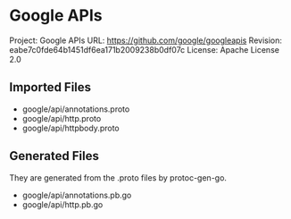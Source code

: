 Google APIs
============

Project: Google APIs
URL: https://github.com/google/googleapis
Revision: eabe7c0fde64b1451df6ea171b2009238b0df07c
License: Apache License 2.0


Imported Files
---------------

- google/api/annotations.proto
- google/api/http.proto
- google/api/httpbody.proto


Generated Files
----------------

They are generated from the .proto files by protoc-gen-go.
- google/api/annotations.pb.go
- google/api/http.pb.go